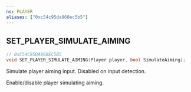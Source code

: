 ```yaml
---
ns: PLAYER
aliases: ["0xc54c95da968ec5b5"]
---
```

## SET_PLAYER_SIMULATE_AIMING

```c
// 0xC54C95DA968EC5B5
void SET_PLAYER_SIMULATE_AIMING(Player player, bool SimulateAiming);
```

Simulate player aiming input. Disabled on input detection.

Enable/disable player simulating aiming.

